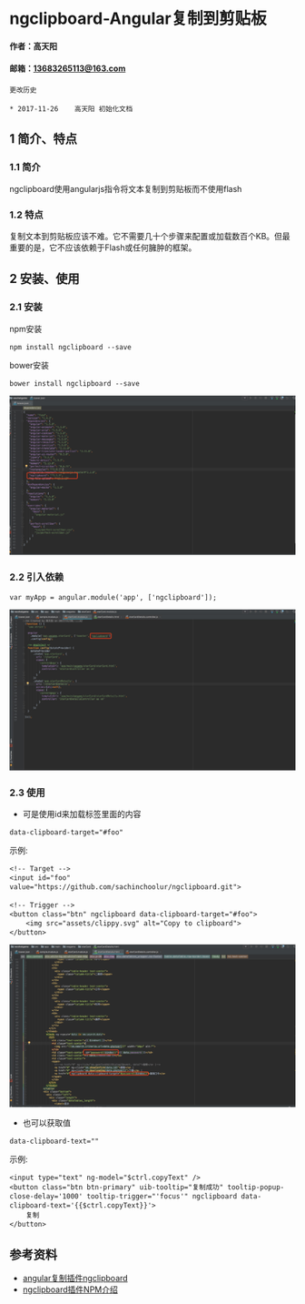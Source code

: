 # ngclipboard-Angular复制到剪贴板

#### 作者：高天阳
#### 邮箱：13683265113@163.com

```angular2html
更改历史

* 2017-11-26	高天阳	初始化文档

```

## 1 简介、特点

### 1.1 简介

ngclipboard使用angularjs指令将文本复制到剪贴板而不使用flash

### 1.2 特点

复制文本到剪贴板应该不难。它不需要几十个步骤来配置或加载数百个KB。但最重要的是，它不应该依赖于Flash或任何臃肿的框架。

## 2 安装、使用

### 2.1 安装

npm安装

```angular2html
npm install ngclipboard --save
```

bower安装

```angular2html
bower install ngclipboard --save
```

![](/assets/ngclipboard1.jpeg)

### 2.2 引入依赖

```angular2html
var myApp = angular.module('app', ['ngclipboard']);
```

![](/assets/ngclipboard2.jpeg)

### 2.3 使用

* 可是使用id来加载标签里面的内容

```angular2html
data-clipboard-target="#foo"
```

示例:

```angular2html
<!-- Target -->
<input id="foo" value="https://github.com/sachinchoolur/ngclipboard.git">

<!-- Trigger -->
<button class="btn" ngclipboard data-clipboard-target="#foo">
    <img src="assets/clippy.svg" alt="Copy to clipboard">
</button>
```

![](/assets/ngclipboard3.jpeg)

* 也可以获取值

```angular2html
data-clipboard-text=""
```

示例:

```angular2html
<input type="text" ng-model="$ctrl.copyText" />
<button class="btn btn-primary" uib-tooltip="复制成功" tooltip-popup-close-delay='1000' tooltip-trigger="'focus'" ngclipboard data-clipboard-text='{{$ctrl.copyText}}'>
    复制
</button>
```

## 参考资料

* [angular复制插件ngclipboard](https://segmentfault.com/a/1190000009382333)
* [ngclipboard插件NPM介绍](http://angular-js.in/ng-clipboard/)
